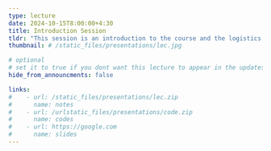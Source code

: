 ```yaml
---
type: lecture
date: 2024-10-15T8:00:00+4:30
title: Introduction Session
tldr: "This session is an introduction to the course and the logistics."
thumbnail: # /static_files/presentations/lec.jpg

# optional
# set it to true if you dont want this lecture to appear in the updates section
hide_from_announcments: false

links: 
#    - url: /static_files/presentations/lec.zip
#      name: notes
#    - url: /urlstatic_files/presentations/code.zip
#      name: codes
#    - url: https://google.com
#      name: slides
---
```


[//]: # (**Suggested Readings:**)

[//]: # (- [Readings 1]&#40;http://example.com&#41;)

[//]: # (- [Readings 2]&#40;http://example.com&#41;)
